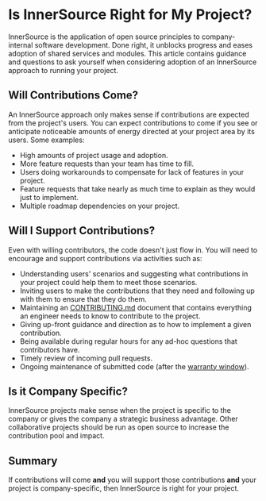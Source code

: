 # Is InnerSource Right for My Project?

InnerSource is the application of open source principles to company-internal software development. Done right, it unblocks progress and eases adoption of shared services and modules.
This article contains guidance and questions to ask yourself when considering adoption of an InnerSource approach to running your project.

## Will Contributions Come?

An InnerSource approach only makes sense if contributions are expected from the project's users.
You can expect contributions to come if you see or anticipate noticeable amounts of energy directed at your project area by its users. Some examples:

-   High amounts of project usage and adoption.
-   More feature requests than your team has time to fill.
-   Users doing workarounds to compensate for lack of features in your project.
-   Feature requests that take nearly as much time to explain as they would just to implement.
-   Multiple roadmap dependencies on your project.

## Will I Support Contributions?

Even with willing contributors, the code doesn't just flow in.
You will need to encourage and support contributions via activities such as:

-   Understanding users' scenarios and suggesting what contributions in your project could help them to meet those scenarios.
-   Inviting users to make the contributions that they need and following up with them to ensure that they do them.
-   Maintaining an [CONTRIBUTING.md](https://patterns.innersourcecommons.org/p/base-documentation#contributing.md) document that contains everything an engineer needs to know to contribute to the project.
-   Giving up-front guidance and direction as to how to implement a given contribution.
-   Being available during regular hours for any ad-hoc questions that contributors have.
-   Timely review of incoming pull requests.
-   Ongoing maintenance of submitted code (after the [warranty window](https://patterns.innersourcecommons.org/p/30-day-warranty)).

## Is it Company Specific?

InnerSource projects make sense when the project is specific to the company or gives the company a strategic business advantage.
Other collaborative projects should be run as open source to increase the contribution pool and impact.

## Summary

If contributions will come **and** you will support those contributions **and** your project is company-specific, then InnerSource is right for your project.
